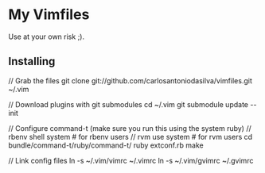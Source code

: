 # My Vimfiles

Use at your own risk ;).

## Installing

  // Grab the files
  git clone git://github.com/carlosantoniodasilva/vimfiles.git ~/.vim

  // Download plugins with git submodules
  cd ~/.vim
  git submodule update --init

  // Configure command-t (make sure you run this using the system ruby)
  // rbenv shell system # for rbenv users
  // rvm use system # for rvm users
  cd bundle/command-t/ruby/command-t/
  ruby extconf.rb
  make

  // Link config files
  ln -s ~/.vim/vimrc ~/.vimrc
  ln -s ~/.vim/gvimrc ~/.gvimrc
